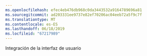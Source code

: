 ```yaml
---
ms.openlocfilehash: efec4eb476db968c0da3443532a9164789696a81
ms.sourcegitcommit: ad203331ee9737e82ef70206ac04eeb72a5f9c7f
ms.translationtype: MT
ms.contentlocale: es-ES
ms.lasthandoff: 06/18/2019
ms.locfileid: "67217989"
---
```

Integración de la interfaz de usuario